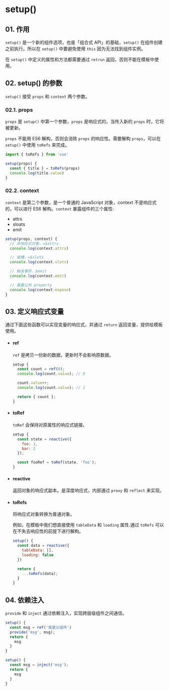 # setup()

## 01. 作用
`setup()` 是一个新的组件选项，也是「组合式 API」的基础，`setup()` 在组件创建之前执行。所以在 `setup()` 中要避免使用 `this` 因为无法找到组件实例。

在 `setup()` 中定义的属性和方法都需要通过 `retrun` 返回，否则不能在模板中使用。



## 02.  setup() 的参数
`setup()` 接受 `props` 和 `context` 两个参数。


### 02.1. props
`props` 是 `setup()` 中第一个参数，`props` 是响应式的，当传入新的 `props` 时，它将被更新。

`props` 不能用 ES6 解构，否则会消除 `props` 的响应性。需要解构 `props`，可以在 `setup()` 中使用 `toRefs` 来完成。

```js
import { toRefs } from 'vue'

setup(props) {
  const { title } = toRefs(props)
  console.log(title.value)
}
```


### 02.2. context
`context` 是第二个参数，是一个普通的 JavaScript 对象，context 不是响应式的，可以进行 ES6 解构。`context` 暴露组件的三个属性:

- attrs
- sloats
- emit

```js
setup(props, context) {
  // 非响应式对象，=$attrs
  console.log(context.attrs)

  // 插槽，=$slots
  console.log(context.slots)

  // 触发事件，$emit
  console.log(context.emit)

  // 暴露公共 property
  console.log(context.expose)
}
```



## 03. 定义响应式变量
通过下面这些函数可以实现变量的响应式，并通过 `return` 返回变量，提供给模板使用。

- #### ref
  `ref` 是拷贝一份新的数据，更新时不会影响原数据。

  ```js
  setup {
    const count = ref(0);
    console.log(count.value); // 0

    count.value++;
    console.log(count.value); // 1

    return { count };
  }
  ```

- #### toRef
  `toRef` 会保持对原属性的响应式链接。

  ```js
  setup {
    const state = reactive({
      foo: 1,
      bar: 2
    });

    const fooRef = toRef(state, 'foo');
  }
  ```

- #### reactive
  返回对象的响应式副本。是深度响应式，内部通过 `proxy` 和 `reflect` 来实现。

- #### toRefs
  将响应式对象转换为普通对象。

  例如，在模板中我们想直接使用 `tableData` 和 `loading` 属性.通过 `toRefs` 可以在不失去响应性的前提下进行解构。
  ```js
  setup() {
    const data = reactive({
      tableData: [],
      loading: false
    })

    return {
      ...toRefs(data);
    }
  }
  ```



## 04. 依赖注入
`provide` 和 `inject` 通过依赖注入，实现跨层级组件之间通信。

```js
setup() {
  const msg = ref('我是父组件')
  provide('msg', msg);
  return {
    msg
  }
}
```

```js
setup() {
  const msg = inject('msg');
  return {
    msg
  }
}
```